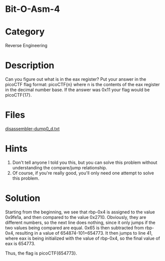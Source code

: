 # Bit-O-Asm-4
# Category
Reverse Engineering
# Description
Can you figure out what is in the eax register? Put your answer in the picoCTF flag format: picoCTF{n} where n is the contents of the eax register in the decimal number base. If the answer was 0x11 your flag would be picoCTF{17}.
# Files
[disassembler-dump0_d.txt](disassembler-dump0_d.txt)
# Hints
1. Don't tell anyone I told you this, but you can solve this problem without understanding the compare/jump relationship.
2. Of course, if you're really good, you'll only need one attempt to solve this problem.
# Solution
Starting from the beginning, we see that rbp-0x4 is assigned to the value 0x9fe1a, and then compared to the value 0x2710. Obviously, they are different numbers, so the next line does nothing, since it only jumps if the two values being compared are equal. 0x65 is then subtracted from rbp-0x4, resulting in a value of 654874-101=654773. It then jumps to line 41, where eax is being initialized with the value of rbp-0x4, so the final value of eax is 654773.

Thus, the flag is picoCTF{654773}.